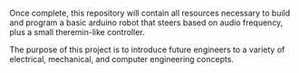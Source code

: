 Once complete, this repository will contain all resources necessary to build and 
program a basic arduino robot that steers based on audio frequency, plus a small
theremin-like controller. 

The purpose of this project is to introduce future engineers to a variety of electrical,
mechanical, and computer engineering concepts. 
